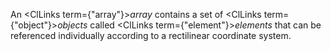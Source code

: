  



An <ClLinks  term={"array"}><i>array</i></ClLinks> contains a set of <ClLinks  term={"object"}><i>objects</i></ClLinks> called <ClLinks  term={"element"}><i>elements</i></ClLinks> that can be referenced individually according to a rectilinear coordinate system. 



